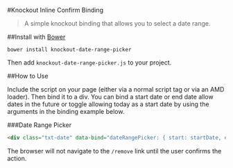#Knockout Inline Confirm Binding

> A simple knockout binding that allows you to select a date range.

##Install with [Bower](http://bower.io/)

```
bower install knockout-date-range-picker
```

Then add `knockout-date-range-picker.js` to your project.

##How to Use

Include the script on your page (either via a normal script tag or via an AMD loader). Then bind it to a div.
You can bind a start date or end date allow dates in the future or toggle allowing today as a start date by using the arguments in the binding example below.

###Date Range Picker
```html
<div class="txt-date" data-bind="dateRangePicker: { start: startDate, end: endDate, allowFutureDates: false, allowTodayStartDate: false }">
```

The browser will not navigate to the `/remove` link until the user confirms the action.
